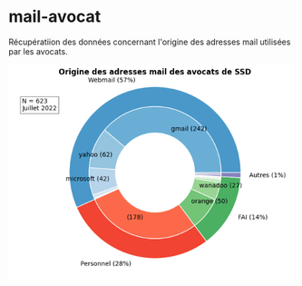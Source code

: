 # mail-avocat
Récupératiion des données concernant l'origine des adresses mail utilisées par les avocats.

![This is an image](./mail_ssd.png)
